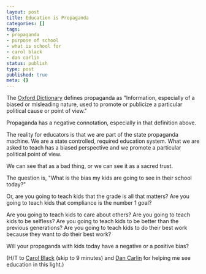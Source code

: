 ```yaml
---
layout: post
title: Education is Propaganda
categories: []
tags:
- propaganda
- purpose of school
- what is school for
- carol black
- dan carlin
status: publish
type: post
published: true
meta: {}
---
```


The 
[Oxford Dictionary](https://en.oxforddictionaries.com/definition/us/propaganda) defines propaganda as "Information, especially of a biased or misleading nature, used to promote or publicize a particular political cause or point of view."

Propaganda has a negative connotation, especially in that definition above.

The reality for educators is that we are part of the state propaganda machine. We are a state controlled, required education system. What we are asked to teach has a biased perspective and we promote a particular political point of view.

We can see that as a bad thing, or we can see it as a sacred trust.

The question is, "What is the bias my kids are going to see in their school today?"

Or, are you going to teach kids that the grade is all that matters? Are you going to teach kids that compliance is the number 1 goal?

Are you going to teach kids to care about others? Are you going to teach kids to be selfless? Are you going to teach kids to be better than the previous generations? Are you going to teach kids to do their best work because they want to do their best work?

Will your propaganda with kids today have a negative or a positive bias?

(H/T to 
[Carol Black](https://vimeo.com/126183982) (skip to 9 minutes) and 
[Dan Carlin](https://www.dancarlin.com/product/hardcore-history-62-supernova-in-the-east-i/) for helping me see education in this light.)
